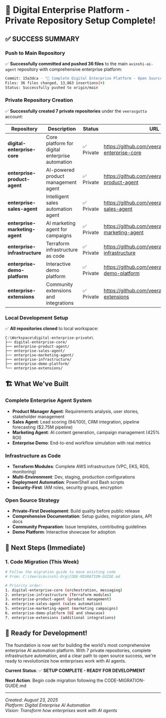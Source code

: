 # 🎉 Digital Enterprise Platform - Private Repository Setup Complete!

## ✅ **SUCCESS SUMMARY**

### **Push to Main Repository** 
✅ **Successfully committed and pushed 36 files** to the main `avinshi-ai-agent` repository with comprehensive enterprise platform:

```bash
Commit: 15a3dca - "🚀 Complete Digital Enterprise Platform - Open Source Ready"
Files: 36 files changed, 13,863 insertions(+)
Status: Successfully pushed to origin/main
```

### **Private Repository Creation** 
✅ **Successfully created 7 private repositories** under the `veerasgutta` account:

| Repository | Description | Status | URL |
|------------|-------------|--------|-----|
| **digital-enterprise-core** | Core platform for digital enterprise automation | ✅ Private | https://github.com/veerasgutta/digital-enterprise-core |
| **enterprise-product-agent** | AI-powered product management agent | ✅ Private | https://github.com/veerasgutta/enterprise-product-agent |
| **enterprise-sales-agent** | Intelligent sales automation agent | ✅ Private | https://github.com/veerasgutta/enterprise-sales-agent |
| **enterprise-marketing-agent** | AI marketing agent for campaigns | ✅ Private | https://github.com/veerasgutta/enterprise-marketing-agent |
| **enterprise-infrastructure** | Terraform infrastructure as code | ✅ Private | https://github.com/veerasgutta/enterprise-infrastructure |
| **enterprise-demo-platform** | Interactive demo platform | ✅ Private | https://github.com/veerasgutta/enterprise-demo-platform |
| **enterprise-extensions** | Community extensions and integrations | ✅ Private | https://github.com/veerasgutta/enterprise-extensions |

### **Local Development Setup**
✅ **All repositories cloned** to local workspace:
```
C:\Workspace\digital-enterprise-private\
├── digital-enterprise-core/
├── enterprise-product-agent/
├── enterprise-sales-agent/
├── enterprise-marketing-agent/
├── enterprise-infrastructure/
├── enterprise-demo-platform/
└── enterprise-extensions/
```

## 🏗️ **What We've Built**

### **Complete Enterprise Agent System**
- **Product Manager Agent**: Requirements analysis, user stories, stakeholder management
- **Sales Agent**: Lead scoring (94/100), CRM integration, pipeline forecasting ($2.75M pipeline)
- **Marketing Agent**: AI content generation, campaign management (425% ROI)
- **Enterprise Demo**: End-to-end workflow simulation with real metrics

### **Infrastructure as Code**
- **Terraform Modules**: Complete AWS infrastructure (VPC, EKS, RDS, monitoring)
- **Multi-Environment**: Dev, staging, production configurations
- **Deployment Automation**: PowerShell and Bash scripts
- **Security-First**: IAM roles, security groups, encryption

### **Open Source Strategy**
- **Private-First Development**: Build quality before public release
- **Comprehensive Documentation**: Setup guides, migration plans, API docs
- **Community Preparation**: Issue templates, contributing guidelines
- **Demo Platform**: Interactive showcase for adoption

## 🎯 **Next Steps (Immediate)**

### **1. Code Migration (This Week)**
```bash
# Follow the migration guide to move existing code
# From: C:\Veera\Avinshi-Org\CODE-MIGRATION-GUIDE.md

# Priority order:
1. digital-enterprise-core (orchestration, messaging)
2. enterprise-infrastructure (Terraform modules)
3. enterprise-product-agent (product management)
4. enterprise-sales-agent (sales automation)
5. enterprise-marketing-agent (marketing campaigns)
6. enterprise-demo-platform (UI and showcase)
7. enterprise-extensions (additional integrations)
```

## 🚀 **Ready for Development!**

The foundation is now set for building the world's most comprehensive enterprise AI automation platform. With 7 private repositories, complete infrastructure automation, and a clear path to open source success, we're ready to revolutionize how enterprises work with AI agents.

**Current Status**: ✅ **SETUP COMPLETE - READY FOR DEVELOPMENT**

**Next Action**: Begin code migration following the CODE-MIGRATION-GUIDE.md

---

*Created: August 23, 2025*  
*Platform: Digital Enterprise AI Automation*  
*Vision: Transform how enterprises work with AI agents*
